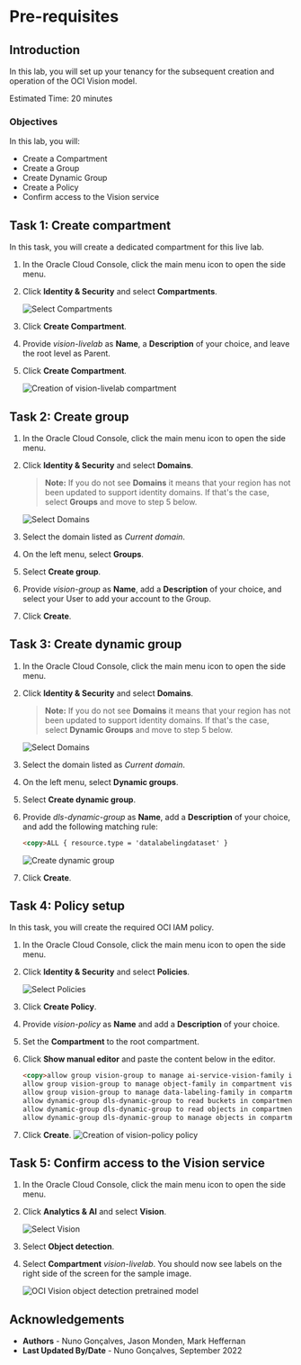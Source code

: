 # Pre-requisites

## Introduction

In this lab, you will set up your tenancy for the subsequent creation and operation of the OCI Vision model.

Estimated Time: 20 minutes

### Objectives

In this lab, you will:
- Create a Compartment
- Create a Group
- Create Dynamic Group
- Create a Policy
- Confirm access to the Vision service

## Task 1: Create compartment

In this task, you will create a dedicated compartment for this live lab.

1. In the Oracle Cloud Console, click the main menu icon to open the side menu.
2. Click **Identity & Security** and select **Compartments**.

   ![Select Compartments](../images/oci_menu_compartments.png)

4. Click **Create Compartment**.
5. Provide *vision-livelab* as **Name**, a **Description** of your choice, and leave the root level as Parent.
6. Click **Create Compartment**.

   ![Creation of vision-livelab compartment](../images/create_compartment.png)

## Task 2: Create group

1. In the Oracle Cloud Console, click the main menu icon to open the side menu.
2. Click **Identity & Security** and select **Domains**.
   
   > **Note:** If you do not see **Domains** it means that your region has not been updated to support identity domains. If that's the case, select **Groups** and move to step 5 below.

   ![Select Domains](../images/oci_menu_domains.png)
   
3. Select the domain listed as *Current domain*.
4. On the left menu, select **Groups**.
5. Select **Create group**.
6. Provide *vision-group* as **Name**, add a **Description** of your choice, and select your User to add your account to the Group.
7. Click **Create**.

## Task 3: Create dynamic group

1. In the Oracle Cloud Console, click the main menu icon to open the side menu.
2. Click **Identity & Security** and select **Domains**. 

   > **Note:** If you do not see **Domains** it means that your region has not been updated to support identity domains. If that's the case, select **Dynamic Groups** and move to step 5 below.

   ![Select Domains](../images/oci_menu_domains.png)

3. Select the domain listed as *Current domain*.
4. On the left menu, select **Dynamic groups**.
5. Select **Create dynamic group**.
6. Provide *dls-dynamic-group* as **Name**, add a **Description** of your choice, and add the following matching rule:

   ```html
   <copy>ALL { resource.type = 'datalabelingdataset' }
   ```
   
   ![Create dynamic group](../images/create_dls_dynamic_group.png)
   
7. Click **Create**.

## Task 4: Policy setup

In this task, you will create the required OCI IAM policy.

1. In the Oracle Cloud Console, click the main menu icon to open the side menu.
2. Click **Identity & Security** and select **Policies**. 

   ![Select Policies](../images/oci_menu_policies.png)
   
3. Click **Create Policy**.
4. Provide *vision-policy* as **Name** and add a **Description** of your choice.
5. Set the **Compartment** to the root compartment.
6. Click **Show manual editor** and paste the content below in the editor.

   ```html
   <copy>allow group vision-group to manage ai-service-vision-family in compartment vision-livelab
   allow group vision-group to manage object-family in compartment vision-livelab
   allow group vision-group to manage data-labeling-family in compartment vision-livelab
   allow dynamic-group dls-dynamic-group to read buckets in compartment vision-livelab
   allow dynamic-group dls-dynamic-group to read objects in compartment vision-livelab
   allow dynamic-group dls-dynamic-group to manage objects in compartment vision-livelab where any {request.permission='OBJECT_CREATE'}
   ```

6. Click **Create**.
   ![Creation of vision-policy policy](../images/create_policy.png)

## Task 5: Confirm access to the Vision service

1. In the Oracle Cloud Console, click the main menu icon to open the side menu.
2. Click **Analytics & AI** and select **Vision**. 

   ![Select Vision](../images/oci_menu_vision.png)
   
3. Select **Object detection**.
4. Select **Compartment** *vision-livelab*. You should now see labels on the right side of the screen for the sample image.

   ![OCI Vision object detection pretrained model](../images/oci_vision_pretrained_object_detection.png)

## Acknowledgements

* **Authors** - Nuno Gonçalves, Jason Monden, Mark Heffernan
* **Last Updated By/Date** - Nuno Gonçalves, September 2022
